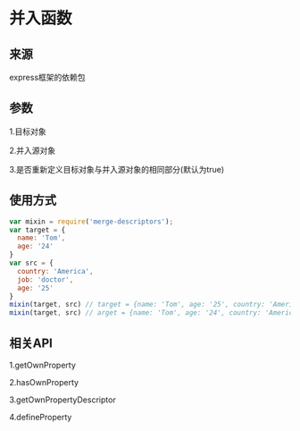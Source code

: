 # 并入函数

## 来源
express框架的依赖包

## 参数
  1.目标对象

  2.并入源对象

  3.是否重新定义目标对象与并入源对象的相同部分(默认为true)

## 使用方式
```javascript
var mixin = require('merge-descriptors');
var target = {
  name: 'Tom',
  age: '24'
}
var src = {
  country: 'America',
  job: 'doctor',
  age: '25'
}
mixin(target, src) // target = {name: 'Tom', age: '25', country: 'America', job: 'doctor'}
mixin(target, src) // arget = {name: 'Tom', age: '24', country: 'America', job: 'doctor'}
```

## 相关API
1.getOwnProperty

2.hasOwnProperty

3.getOwnPropertyDescriptor

4.defineProperty
